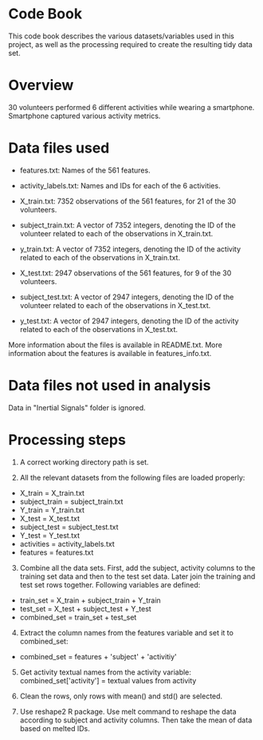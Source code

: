 # Code Book

This code book describes the various datasets/variables used in this project, as well as the processing required to create the resulting tidy data set.

# Overview

30 volunteers performed 6 different activities while wearing a smartphone. Smartphone captured various activity metrics.

# Data files used

- features.txt: Names of the 561 features.

- activity_labels.txt: Names and IDs for each of the 6 activities.

- X_train.txt: 7352 observations of the 561 features, for 21 of the 30 volunteers.

- subject_train.txt: A vector of 7352 integers, denoting the ID of the volunteer related to each of the observations in X_train.txt.

- y_train.txt: A vector of 7352 integers, denoting the ID of the activity related to each of the observations in X_train.txt.

- X_test.txt: 2947 observations of the 561 features, for 9 of the 30 volunteers.

- subject_test.txt: A vector of 2947 integers, denoting the ID of the volunteer related to each of the observations in X_test.txt.

- y_test.txt: A vector of 2947 integers, denoting the ID of the activity related to each of the observations in X_test.txt.

More information about the files is available in README.txt. More information about the features is available in features_info.txt.

# Data files not used in analysis

Data in "Inertial Signals" folder is ignored.

# Processing steps

1. A correct working directory path is set.

2. All the relevant datasets from the following files are loaded properly:
- X_train = X_train.txt
- subject_train = subject_train.txt
- Y_train = Y_train.txt
- X_test = X_test.txt
- subject_test = subject_test.txt
- Y_test = Y_test.txt
- activities = activity_labels.txt
- features = features.txt

3. Combine all the data sets. First, add the subject, activity columns to the training set data and then
to the test set data. Later join the training and test set rows together. Following variables are defined:
- train_set = X_train + subject_train + Y_train
- test_set = X_test + subject_test + Y_test
- combined_set = train_set + test_set

4. Extract the column names from the features variable and set it to combined_set:
- combined_set = features + 'subject' + 'activitiy'

5. Get activity textual names from the activity variable:
combined_set['activity'] = textual values from activity

6. Clean the rows, only rows with mean() and std() are selected.

7. Use reshape2 R package. Use melt command to reshape the data according to subject and activity
columns. Then take the mean of data based on melted IDs.

